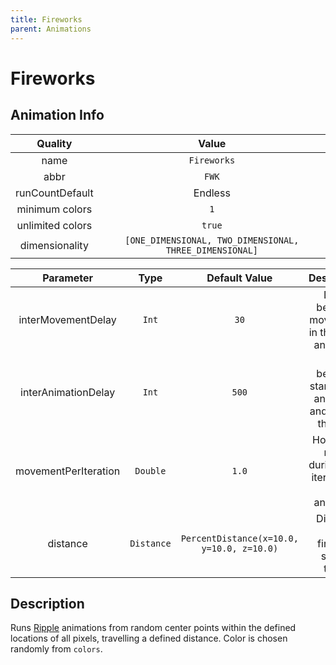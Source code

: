 ```yaml
---
title: Fireworks
parent: Animations
---
```


<!-- THIS FILE IS AUTOMATICALLY GENERATED -->
<!-- MAKE CHANGES TO THE AnimationInfo INSTANCE ASSOCIATED WITH THIS ANIMATION -->

# Fireworks

## Animation Info

|Quality|Value|
|:-:|:-:|
|name|`Fireworks`|
|abbr|`FWK`|
|runCountDefault|Endless|
|minimum colors|`1`|
|unlimited colors|`true`|
|dimensionality|`[ONE_DIMENSIONAL, TWO_DIMENSIONAL, THREE_DIMENSIONAL]`|

|Parameter|Type|Default Value|Description|
|:-:|:-:|:-:|:-:|
|interMovementDelay|`Int`|`30`|Delay between movements in the ripple animation|
|interAnimationDelay|`Int`|`500`|Time between start of one animation and start of the next|
|movementPerIteration|`Double`|`1.0`|How far to move during each iteration of the animation|
|distance|`Distance`|`PercentDistance(x=10.0, y=10.0, z=10.0)`|Distance each firework should travel|

## Description
Runs [Ripple](Ripple) animations from random center points within the defined locations of all pixels, travelling a defined distance.
Color is chosen randomly from `colors`.

